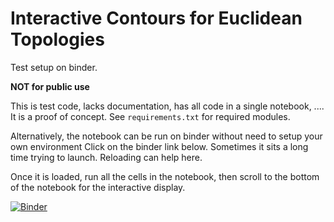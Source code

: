 # Interactive Contours for Euclidean Topologies

Test setup on binder.

**NOT for public use**

This is test code, lacks documentation, has all code in a single notebook, ....
It is a proof of concept.
See `requirements.txt` for required modules.

Alternatively, the notebook can be run on binder without need to setup your own environment Click on the binder link below. Sometimes it sits a long time trying to launch. Reloading can help here.

Once it is loaded, run all the cells in the notebook, then scroll to the bottom of the notebook for the interactive display.

[![Binder](https://mybinder.org/badge_logo.svg)](https://mybinder.org/v2/gh/cjcopi/bindertest/HEAD?labpath=Interactive_Region_Contours.ipynb)
